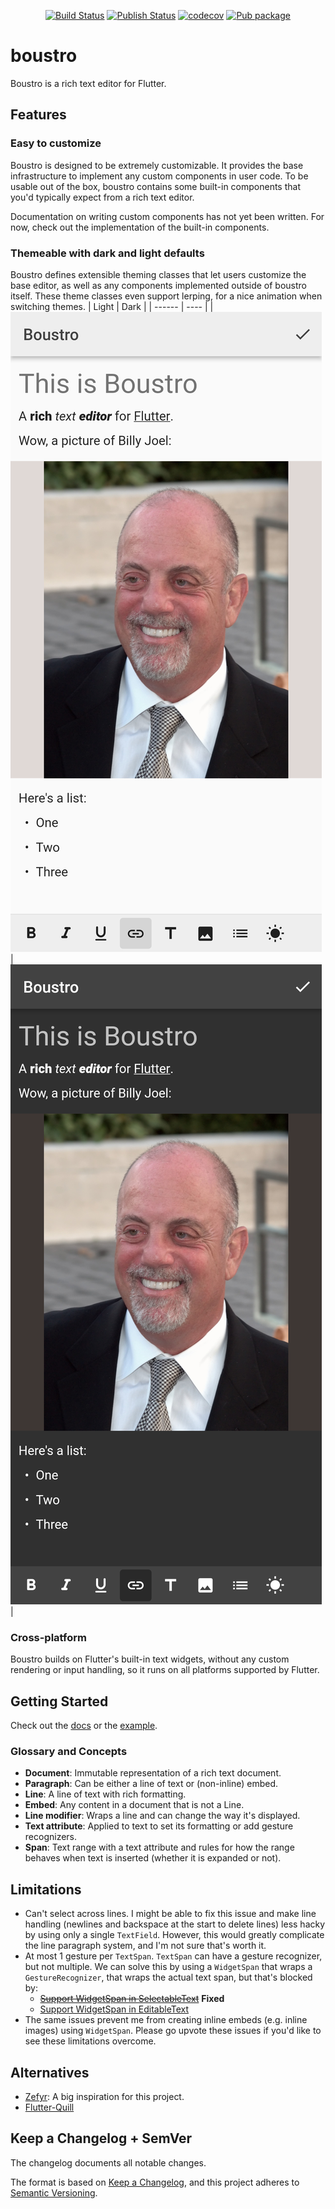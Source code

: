 <p align="center">
  <a href="https://github.com/Jjagg/boustro/actions/workflows/build.yml"><img src="https://github.com/Jjagg/boustro/workflows/Build/badge.svg" alt="Build Status"></a>
  <a href="https://github.com/Jjagg/boustro/actions/workflows/publish.yml"><img src="https://github.com/Jjagg/boustro/workflows/Publish/badge.svg" alt="Publish Status"></a>
<a href="https://codecov.io/gh/Jjagg/boustro"><img src="https://codecov.io/gh/Jjagg/boustro/branch/main/graph/badge.svg" alt="codecov"></a>
<a href="https://pub.dev/packages/boustro"><img src="https://img.shields.io/pub/v/boustro.svg?color=blue" alt="Pub package"></a>
</p>

# boustro

Boustro is a rich text editor for Flutter.

## Features

### Easy to customize

Boustro is designed to be extremely customizable.
It provides the base infrastructure to implement any custom components in user code.
To be usable out of the box, boustro contains some built-in components that you'd
typically expect from a rich text editor.

Documentation on writing custom components has not yet been written. For now, check out the
implementation of the built-in components.

### Themeable with dark and light defaults

Boustro defines extensible theming classes that let users customize the base editor,
as well as any components implemented outside of boustro itself. These theme classes
even support lerping, for a nice animation when switching themes.
| Light  | Dark |
| ------ | ---- |
| ![boustro example light](images/example-android-light.png) | ![boustro example dark](images/example-android-dark.png) |

### Cross-platform

Boustro builds on Flutter's built-in text widgets, without any custom rendering or input handling,
so it runs on all platforms supported by Flutter.

## Getting Started

Check out the [docs](https://jjagg.dev/boustro) or the [example](packages/boustro/example).


### Glossary and Concepts

- **Document**: Immutable representation of a rich text document.
- **Paragraph**: Can be either a line of text or (non-inline) embed.
- **Line**: A line of text with rich formatting.
- **Embed**: Any content in a document that is not a Line.
- **Line modifier**: Wraps a line and can change the way it's displayed.
- **Text attribute**: Applied to text to set its formatting or add gesture recognizers.
- **Span**: Text range with a text attribute and rules for how the range behaves when text is inserted (whether it is expanded or not).

## Limitations

- Can't select across lines. I might be able to fix this issue and make line handling (newlines and
backspace at the start to delete lines) less hacky by using only a single `TextField`. However, this
would greatly complicate the line paragraph system, and I'm not sure that's worth it.
- At most 1 gesture per `TextSpan`. `TextSpan` can have a gesture recognizer,
but not multiple. We can solve this by using a `WidgetSpan` that wraps a `GestureRecognizer`, that wraps
the actual text span, but that's blocked by:
  - ~~[Support WidgetSpan in SelectableText](https://github.com/flutter/flutter/issues/38474)~~ **Fixed**
  - [Support WidgetSpan in EditableText](https://github.com/flutter/flutter/issues/30688)
- The same issues prevent me from creating inline embeds (e.g. inline images) using `WidgetSpan`. Please
go upvote these issues if you'd like to see these limitations overcome.

## Alternatives

- [Zefyr](https://github.com/memspace/zefyr): A big inspiration for this project.
- [Flutter-Quill](https://github.com/singerdmx/flutter-quill)

## Keep a Changelog + SemVer

The changelog documents all notable changes.

The format is based on [Keep a Changelog](https://keepachangelog.com/en/1.0.0/),
and this project adheres to [Semantic Versioning](https://semver.org/spec/v2.0.0.html).

